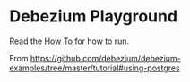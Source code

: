 # Debezium Playground

Read the [How To](https://github.com/nicksanford/debezium-playground/blob/main/HOW_TO.md) for how to run.

From https://github.com/debezium/debezium-examples/tree/master/tutorial#using-postgres
